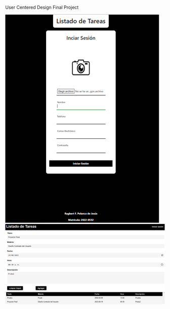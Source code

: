 User Centered Design Final Project

![Mi captura de pantalla](Login.PNG)
![Mi captura de pantalla](ListadoDeTareas.PNG)
